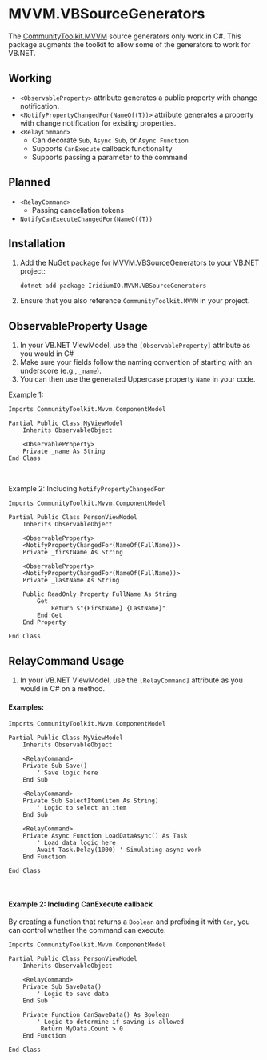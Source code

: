 # MVVM.VBSourceGenerators

The [CommunityToolkit.MVVM](https://github.com/CommunityToolkit/dotnet) source generators only work in C#. This package augments the toolkit to allow some of the generators to work for VB.NET.



## Working

- `<ObservableProperty>` attribute generates a public property with change notification.
- `<NotifyPropertyChangedFor(NameOf(T))>` attribute generates a property with change notification for existing properties.
- `<RelayCommand>`
   - Can decorate `Sub`, `Async Sub`, or `Async Function`
   - Supports `CanExecute` callback functionality
   - Supports passing a parameter to the command


## Planned
- `<RelayCommand>`
   - Passing cancellation tokens
- `NotifyCanExecuteChangedFor(NameOf(T))`


## Installation

1. Add the NuGet package for MVVM.VBSourceGenerators to your VB.NET project:
    ```shell
    dotnet add package IridiumIO.MVVM.VBSourceGenerators
    ```
2. Ensure that you also reference `CommunityToolkit.MVVM` in your project.

## ObservableProperty Usage

1. In your VB.NET ViewModel, use the `[ObservableProperty]` attribute as you would in C#
2. Make sure your fields follow the naming convention of starting with an underscore (e.g., `_name`).
3. You can then use the generated Uppercase property `Name` in your code.

Example 1:

```vbnet
Imports CommunityToolkit.Mvvm.ComponentModel

Partial Public Class MyViewModel
    Inherits ObservableObject

    <ObservableProperty>
    Private _name As String
End Class
```

&nbsp;

Example 2: Including `NotifyPropertyChangedFor`

```vbnet
Imports CommunityToolkit.Mvvm.ComponentModel

Partial Public Class PersonViewModel
    Inherits ObservableObject

    <ObservableProperty>
    <NotifyPropertyChangedFor(NameOf(FullName))>
    Private _firstName As String

    <ObservableProperty>
    <NotifyPropertyChangedFor(NameOf(FullName))>
    Private _lastName As String

    Public ReadOnly Property FullName As String
        Get
            Return $"{FirstName} {LastName}"
        End Get
    End Property

End Class
```


## RelayCommand Usage

1. In your VB.NET ViewModel, use the `[RelayCommand]` attribute as you would in C# on a method.


#### Examples:

```vbnet
Imports CommunityToolkit.Mvvm.ComponentModel

Partial Public Class MyViewModel
    Inherits ObservableObject

    <RelayCommand>
    Private Sub Save()
        ' Save logic here
    End Sub

    <RelayCommand>
    Private Sub SelectItem(item As String)
        ' Logic to select an item
    End Sub

    <RelayCommand>
    Private Async Function LoadDataAsync() As Task
        ' Load data logic here
        Await Task.Delay(1000) ' Simulating async work
    End Function

End Class
```

&nbsp;

#### Example 2: Including CanExecute callback

By creating a function that returns a `Boolean` and prefixing it with `Can`, you can control whether the command can execute.

```vbnet
Imports CommunityToolkit.Mvvm.ComponentModel

Partial Public Class PersonViewModel
    Inherits ObservableObject

    <RelayCommand>
    Private Sub SaveData()
        ' Logic to save data
    End Sub

    Private Function CanSaveData() As Boolean
        ' Logic to determine if saving is allowed
         Return MyData.Count > 0
    End Function

End Class
```
